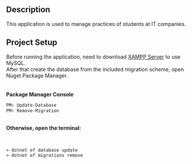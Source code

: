 ## Description

This application is used to manage practices of students at IT companies.<br/>

## Project Setup
Before running the application, need to download [XAMPP Server](https://www.apachefriends.org/download.html) to use MySQL.<br>
After that create the database from the included migration scheme, open Nuget Package Manager.<br><br><br>
<b>Package Manager Console</b>
```powershell
PM> Update-Database
PM> Remove-Migration
```
<br/>
<b>Otherwise, open the terminal:</b>
<br/><br/>

```shell

> dotnet ef database update
> dotnet ef migrations remove

```
